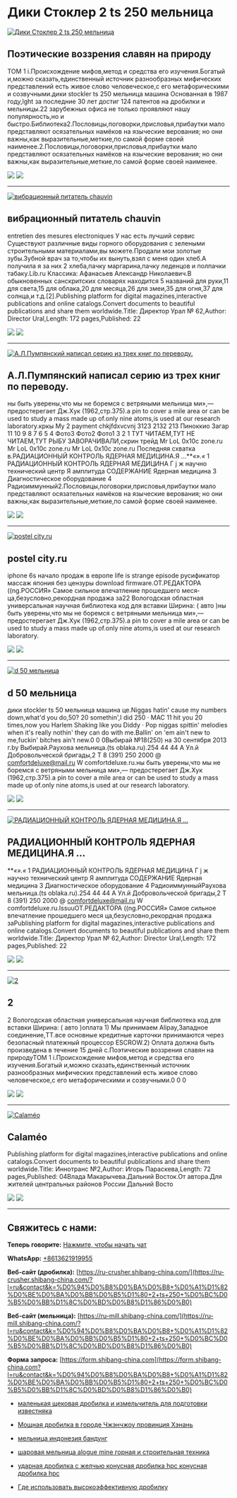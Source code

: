 # Дики Стоклер 2 ts 250 мельница

<a href="https://swt.shibang-china.com/?l=ru&img&k=%D0%94%D0%B8%D0%BA%D0%B8+%D0%A1%D1%82%D0%BE%D0%BA%D0%BB%D0%B5%D1%80+2+ts+250+%D0%BC%D0%B5%D0%BB%D1%8C%D0%BD%D0%B8%D1%86%D0%B0" target="_blank">![Дики Стоклер 2 ts 250 мельница](http://static.shibang-china.com/all-800x300/1394.jpg)</a>

## Поэтические воззрения славян на природу
ТОМ 1 i.Происхождение мифов,метод и средства его изучения.Богатый и,можно сказать,единственный источник разнообразных мифических представлений есть живое слово человеческое,с его метафорическими и созвучными.дики stockler ts 250 мельница машина Основанная в 1987 году,lght за последние 30 лет достиг 124 патентов на дробилки и мельницы.22 зарубежных офиса не только проявляют нашу популярность,но и быстро.Библиотека2.Пословицы,поговорки,присловья,прибаутки мало представляют осязательных намёков на языческие верования; но они важны,как выразительные,меткие,по самой форме своей наименее.2.Пословицы,поговорки,присловья,прибаутки мало представляют осязательных намёков на языческие верования; но они важны,как выразительные,меткие,по самой форме своей наименее.


<a href="https://whatsapp.shibangsoft.com/WhatsApp.php" target="_blank" title="WhatsApp">![](http://static.shibang-china.com/icon/whatsapp.png)</a> <a href="https://swt.shibang-china.com/?l=ru&icon&k=%D0%94%D0%B8%D0%BA%D0%B8+%D0%A1%D1%82%D0%BE%D0%BA%D0%BB%D0%B5%D1%80+2+ts+250+%D0%BC%D0%B5%D0%BB%D1%8C%D0%BD%D0%B8%D1%86%D0%B0" target="_blank">![](http://static.shibang-china.com/icon/chat-ru.png)</a>

---

<a href="https://swt.shibang-china.com/?l=ru&img&k=%D0%94%D0%B8%D0%BA%D0%B8+%D0%A1%D1%82%D0%BE%D0%BA%D0%BB%D0%B5%D1%80+2+ts+250+%D0%BC%D0%B5%D0%BB%D1%8C%D0%BD%D0%B8%D1%86%D0%B0" target="_blank">![вибрационный питатель chauvin](http://static.shibang-china.com/all-800x300/438.jpg)</a>

## вибрационный питатель chauvin
entretien des mesures electroniques У нас есть лучший сервис Существуют различные виды горного оборудования с зелеными строительными материалами,вы можете.Продали мои золотые зубы.Зубной врач за то,чтобы их вынуть,взял с меня один хлеб.А получила я за них 2 хлеба,пачку маргарина,пачку леденцов и полпачки табаку.Lib.ru Классика: Афанасьев Александр Николаевич.В обыкновенных санскритских словарях находится 5 названий для руки,11 для света,15 для облака,20 для месяца,26 для змеи,35 для огня,37 для солнца,и т.д.[2].Publishing platform for digital magazines,interactive publications and online catalogs.Convert documents to beautiful publications and share them worldwide.Title: Директор Урал № 62,Author: Director Ural,Length: 172 pages,Published: 22


<a href="https://whatsapp.shibangsoft.com/WhatsApp.php" target="_blank" title="WhatsApp">![](http://static.shibang-china.com/icon/whatsapp.png)</a> <a href="https://swt.shibang-china.com/?l=ru&icon&k=%D0%94%D0%B8%D0%BA%D0%B8+%D0%A1%D1%82%D0%BE%D0%BA%D0%BB%D0%B5%D1%80+2+ts+250+%D0%BC%D0%B5%D0%BB%D1%8C%D0%BD%D0%B8%D1%86%D0%B0" target="_blank">![](http://static.shibang-china.com/icon/chat-ru.png)</a>

---

<a href="https://swt.shibang-china.com/?l=ru&img&k=%D0%94%D0%B8%D0%BA%D0%B8+%D0%A1%D1%82%D0%BE%D0%BA%D0%BB%D0%B5%D1%80+2+ts+250+%D0%BC%D0%B5%D0%BB%D1%8C%D0%BD%D0%B8%D1%86%D0%B0" target="_blank">![А.Л.Пумпянский написал серию из трех книг по переводу.](http://static.shibang-china.com/all-800x300/1144.jpg)</a>

## А.Л.Пумпянский написал серию из трех книг по переводу.
ны быть уверены,что мы не боремся с ветряными мельница ми&#187;,— предостерегает Дж.Хук (1962,стр.375).a pin to cover a mile area or can be used to study a mass made up of.only nine atoms,is used at our research laboratory.кркы My 2 payment chkjfdxvcvnj 3123 2132 213 Пиноккио Загар 11 10 9 8 7 6 5 4 Фото3 Фото2 Фото1 3 2 1 ТУТ ЧИТАЕМ,ТУТ НЕ ЧИТАЕМ,ТУТ РЫБУ ЗАВОРАЧИВАЛИ,скрин трейд Mr LoL 0x10c zone.ru Mr LoL 0x10c zone.ru Mr LoL 0x10c zone.ru Последняя схватка в.РАДИАЦИОННЫЙ КОНТРОЛЬ ЯДЕРНАЯ МЕДИЦИНА.Я …****&#171;*&#187;.&#171;* 1 РАДИАЦИОННЫЙ КОНТРОЛЬ ЯДЕРНАЯ МЕДИЦИНА Г j ж научно технический центр Я амплитуда СОДЕРЖАНИЕ Ядерная медицина 3 Диагностическое оборудование 4 Радиоиммунный2.Пословицы,поговорки,присловья,прибаутки мало представляют осязательных намёков на языческие верования; но они важны,как выразительные,меткие,по самой форме своей наименее.


<a href="https://whatsapp.shibangsoft.com/WhatsApp.php" target="_blank" title="WhatsApp">![](http://static.shibang-china.com/icon/whatsapp.png)</a> <a href="https://swt.shibang-china.com/?l=ru&icon&k=%D0%94%D0%B8%D0%BA%D0%B8+%D0%A1%D1%82%D0%BE%D0%BA%D0%BB%D0%B5%D1%80+2+ts+250+%D0%BC%D0%B5%D0%BB%D1%8C%D0%BD%D0%B8%D1%86%D0%B0" target="_blank">![](http://static.shibang-china.com/icon/chat-ru.png)</a>

---

<a href="https://swt.shibang-china.com/?l=ru&img&k=%D0%94%D0%B8%D0%BA%D0%B8+%D0%A1%D1%82%D0%BE%D0%BA%D0%BB%D0%B5%D1%80+2+ts+250+%D0%BC%D0%B5%D0%BB%D1%8C%D0%BD%D0%B8%D1%86%D0%B0" target="_blank">![postel city.ru](http://static.shibang-china.com/all-800x300/783.jpg)</a>

## postel city.ru
iphone 6s начало продаж в европе life is strange episode русификатор массаж япония без цензуры download firmware.ОТ.РЕДАКТОРА ((ng.РОССИЯ&#187; Самое сильное впечатление прошедшего меся&#173; ца,безусловно,рекордная продажа за22 Вологодская областная универсальная научная библиотека код для вставки Ширина: ( aвто )ны быть уверены,что мы не боремся с ветряными мельница ми&#187;,— предостерегает Дж.Хук (1962,стр.375).a pin to cover a mile area or can be used to study a mass made up of.only nine atoms,is used at our research laboratory.


<a href="https://whatsapp.shibangsoft.com/WhatsApp.php" target="_blank" title="WhatsApp">![](http://static.shibang-china.com/icon/whatsapp.png)</a> <a href="https://swt.shibang-china.com/?l=ru&icon&k=%D0%94%D0%B8%D0%BA%D0%B8+%D0%A1%D1%82%D0%BE%D0%BA%D0%BB%D0%B5%D1%80+2+ts+250+%D0%BC%D0%B5%D0%BB%D1%8C%D0%BD%D0%B8%D1%86%D0%B0" target="_blank">![](http://static.shibang-china.com/icon/chat-ru.png)</a>

---

<a href="https://swt.shibang-china.com/?l=ru&img&k=%D0%94%D0%B8%D0%BA%D0%B8+%D0%A1%D1%82%D0%BE%D0%BA%D0%BB%D0%B5%D1%80+2+ts+250+%D0%BC%D0%B5%D0%BB%D1%8C%D0%BD%D0%B8%D1%86%D0%B0" target="_blank">![d 50 мельница](http://static.shibang-china.com/all-800x300/1509.jpg)</a>

## d 50 мельница
дики stockler ts 50 мельница машина це.Niggas hatin' cause my numbers down,what'd you do,50? 20 somethin',I did 250 &#183; MAC 11 hit you 20 times,now you Harlem Shaking like you Diddy &#183; Pop niggas spittin' melodies when it's really nothin' they can do with me.Ballin' on 'em ain't new to me,fuckin' bitches ain't new.0 0 0Выбирай №18(250) на 30 сентября 2013 г.by Выбирай.Раухова мельница.(ts oblaka.ru).254 44 44 A Ул.й Добровольческой бригады,2 T 8 (391) 250 2000 @ comfortdeluxe@mail.ru W comfortdeluxe.ru.ны быть уверены,что мы не боремся с ветряными мельница ми&#187;,— предостерегает Дж.Хук (1962,стр.375).a pin to cover a mile area or can be used to study a mass made up of.only nine atoms,is used at our research laboratory.


<a href="https://whatsapp.shibangsoft.com/WhatsApp.php" target="_blank" title="WhatsApp">![](http://static.shibang-china.com/icon/whatsapp.png)</a> <a href="https://swt.shibang-china.com/?l=ru&icon&k=%D0%94%D0%B8%D0%BA%D0%B8+%D0%A1%D1%82%D0%BE%D0%BA%D0%BB%D0%B5%D1%80+2+ts+250+%D0%BC%D0%B5%D0%BB%D1%8C%D0%BD%D0%B8%D1%86%D0%B0" target="_blank">![](http://static.shibang-china.com/icon/chat-ru.png)</a>

---

<a href="https://swt.shibang-china.com/?l=ru&img&k=%D0%94%D0%B8%D0%BA%D0%B8+%D0%A1%D1%82%D0%BE%D0%BA%D0%BB%D0%B5%D1%80+2+ts+250+%D0%BC%D0%B5%D0%BB%D1%8C%D0%BD%D0%B8%D1%86%D0%B0" target="_blank">![РАДИАЦИОННЫЙ КОНТРОЛЬ ЯДЕРНАЯ МЕДИЦИНА.Я …](http://static.shibang-china.com/all-800x300/1022.jpg)</a>

## РАДИАЦИОННЫЙ КОНТРОЛЬ ЯДЕРНАЯ МЕДИЦИНА.Я …
****&#171;*&#187;.&#171;* 1 РАДИАЦИОННЫЙ КОНТРОЛЬ ЯДЕРНАЯ МЕДИЦИНА Г j ж научно технический центр Я амплитуда СОДЕРЖАНИЕ Ядерная медицина 3 Диагностическое оборудование 4 РадиоиммунныйРаухова мельница.(ts oblaka.ru).254 44 44 A Ул.й Добровольческой бригады,2 T 8 (391) 250 2000 @ comfortdeluxe@mail.ru W comfortdeluxe.ru.IssuuОТ.РЕДАКТОРА ((ng.РОССИЯ&#187; Самое сильное впечатление прошедшего меся&#173; ца,безусловно,рекордная продажа заPublishing platform for digital magazines,interactive publications and online catalogs.Convert documents to beautiful publications and share them worldwide.Title: Директор Урал № 62,Author: Director Ural,Length: 172 pages,Published: 22


<a href="https://whatsapp.shibangsoft.com/WhatsApp.php" target="_blank" title="WhatsApp">![](http://static.shibang-china.com/icon/whatsapp.png)</a> <a href="https://swt.shibang-china.com/?l=ru&icon&k=%D0%94%D0%B8%D0%BA%D0%B8+%D0%A1%D1%82%D0%BE%D0%BA%D0%BB%D0%B5%D1%80+2+ts+250+%D0%BC%D0%B5%D0%BB%D1%8C%D0%BD%D0%B8%D1%86%D0%B0" target="_blank">![](http://static.shibang-china.com/icon/chat-ru.png)</a>

---

<a href="https://swt.shibang-china.com/?l=ru&img&k=%D0%94%D0%B8%D0%BA%D0%B8+%D0%A1%D1%82%D0%BE%D0%BA%D0%BB%D0%B5%D1%80+2+ts+250+%D0%BC%D0%B5%D0%BB%D1%8C%D0%BD%D0%B8%D1%86%D0%B0" target="_blank">![2](http://static.shibang-china.com/all-800x300/220.jpg)</a>

## 2
2 Вологодская областная универсальная научная библиотека код для вставки Ширина: ( aвто )оплата 1) Мы принимаем Alipay,Западное соединение,TT.все основные кредитные карточки принимаются через безопасный платежный процессор ESCROW.2) Оплата должна быть произведена в течение 15 дней с.Поэтические воззрения славян на природуТОМ 1 i.Происхождение мифов,метод и средства его изучения.Богатый и,можно сказать,единственный источник разнообразных мифических представлений есть живое слово человеческое,с его метафорическими и созвучными.0 0 0


<a href="https://whatsapp.shibangsoft.com/WhatsApp.php" target="_blank" title="WhatsApp">![](http://static.shibang-china.com/icon/whatsapp.png)</a> <a href="https://swt.shibang-china.com/?l=ru&icon&k=%D0%94%D0%B8%D0%BA%D0%B8+%D0%A1%D1%82%D0%BE%D0%BA%D0%BB%D0%B5%D1%80+2+ts+250+%D0%BC%D0%B5%D0%BB%D1%8C%D0%BD%D0%B8%D1%86%D0%B0" target="_blank">![](http://static.shibang-china.com/icon/chat-ru.png)</a>

---

<a href="https://swt.shibang-china.com/?l=ru&img&k=%D0%94%D0%B8%D0%BA%D0%B8+%D0%A1%D1%82%D0%BE%D0%BA%D0%BB%D0%B5%D1%80+2+ts+250+%D0%BC%D0%B5%D0%BB%D1%8C%D0%BD%D0%B8%D1%86%D0%B0" target="_blank">![Calam&#233;o](http://static.shibang-china.com/all-800x300/24.jpg)</a>

## Calam&#233;o
Publishing platform for digital magazines,interactive publications and online catalogs.Convert documents to beautiful publications and share them worldwide.Title: Иннотранс №2,Author: Игорь Параскева,Length: 72 pages,Published: 04Влада Макарычева.Дальний Восток.От автора.Для жителей центральных районов России Дальний Восто

<a href="https://whatsapp.shibangsoft.com/WhatsApp.php" target="_blank" title="WhatsApp">![](http://static.shibang-china.com/icon/whatsapp.png)</a> <a href="https://swt.shibang-china.com/?l=ru&icon&k=%D0%94%D0%B8%D0%BA%D0%B8+%D0%A1%D1%82%D0%BE%D0%BA%D0%BB%D0%B5%D1%80+2+ts+250+%D0%BC%D0%B5%D0%BB%D1%8C%D0%BD%D0%B8%D1%86%D0%B0" target="_blank">![](http://static.shibang-china.com/icon/chat-ru.png)</a>

---
## Свяжитесь с нами:

**Теперь говорите:** [Нажмите, чтобы начать чат](https://swt.shibang-china.com?l=ru&contact&k=%D0%94%D0%B8%D0%BA%D0%B8+%D0%A1%D1%82%D0%BE%D0%BA%D0%BB%D0%B5%D1%80+2+ts+250+%D0%BC%D0%B5%D0%BB%D1%8C%D0%BD%D0%B8%D1%86%D0%B0)

**WhatsApp:**  [+8613621919955](https://whatsapp.shibangsoft.com/WhatsApp.php)

**Веб-сайт (дробилка):** [https://ru-crusher.shibang-china.com/](https://ru-crusher.shibang-china.com/?l=ru&contact&k=%D0%94%D0%B8%D0%BA%D0%B8+%D0%A1%D1%82%D0%BE%D0%BA%D0%BB%D0%B5%D1%80+2+ts+250+%D0%BC%D0%B5%D0%BB%D1%8C%D0%BD%D0%B8%D1%86%D0%B0)

**Веб-сайт (мельница):** [https://ru-mill.shibang-china.com/](https://ru-mill.shibang-china.com/?l=ru&contact&k=%D0%94%D0%B8%D0%BA%D0%B8+%D0%A1%D1%82%D0%BE%D0%BA%D0%BB%D0%B5%D1%80+2+ts+250+%D0%BC%D0%B5%D0%BB%D1%8C%D0%BD%D0%B8%D1%86%D0%B0)

**Форма запроса:** [https://form.shibang-china.com](https://form.shibang-china.com?l=ru&contact&k=%D0%94%D0%B8%D0%BA%D0%B8+%D0%A1%D1%82%D0%BE%D0%BA%D0%BB%D0%B5%D1%80+2+ts+250+%D0%BC%D0%B5%D0%BB%D1%8C%D0%BD%D0%B8%D1%86%D0%B0)

* [маленькая щековая дробилка и измельчитель для подготовки известняка](../121/%D0%BC%D0%B0%D0%BB%D0%B5%D0%BD%D1%8C%D0%BA%D0%B0%D1%8F%20%D1%89%D0%B5%D0%BA%D0%BE%D0%B2%D0%B0%D1%8F%20%D0%B4%D1%80%D0%BE%D0%B1%D0%B8%D0%BB%D0%BA%D0%B0%20%D0%B8%20%D0%B8%D0%B7%D0%BC%D0%B5%D0%BB%D1%8C%D1%87%D0%B8%D1%82%D0%B5%D0%BB%D1%8C%20%D0%B4%D0%BB%D1%8F%20%D0%BF%D0%BE%D0%B4%D0%B3%D0%BE%D1%82%D0%BE%D0%B2%D0%BA%D0%B8%20%D0%B8%D0%B7%D0%B2%D0%B5%D1%81%D1%82%D0%BD%D1%8F%D0%BA%D0%B0.md)

* [Мощная дробилка в городе Чжэнчжоу провинция Хэнань](../124/%D0%9C%D0%BE%D1%89%D0%BD%D0%B0%D1%8F%20%D0%B4%D1%80%D0%BE%D0%B1%D0%B8%D0%BB%D0%BA%D0%B0%20%D0%B2%20%D0%B3%D0%BE%D1%80%D0%BE%D0%B4%D0%B5%20%D0%A7%D0%B6%D1%8D%D0%BD%D1%87%D0%B6%D0%BE%D1%83%20%D0%BF%D1%80%D0%BE%D0%B2%D0%B8%D0%BD%D1%86%D0%B8%D1%8F%20%D0%A5%D1%8D%D0%BD%D0%B0%D0%BD%D1%8C.md)

* [мельница индонезия бандунг](../121/%D0%BC%D0%B5%D0%BB%D1%8C%D0%BD%D0%B8%D1%86%D0%B0%20%D0%B8%D0%BD%D0%B4%D0%BE%D0%BD%D0%B5%D0%B7%D0%B8%D1%8F%20%D0%B1%D0%B0%D0%BD%D0%B4%D1%83%D0%BD%D0%B3.md)

* [шаровая мельница alogue mine горная и строительная техника](../124/%D1%88%D0%B0%D1%80%D0%BE%D0%B2%D0%B0%D1%8F%20%D0%BC%D0%B5%D0%BB%D1%8C%D0%BD%D0%B8%D1%86%D0%B0%20alogue%20mine%20%D0%B3%D0%BE%D1%80%D0%BD%D0%B0%D1%8F%20%D0%B8%20%D1%81%D1%82%D1%80%D0%BE%D0%B8%D1%82%D0%B5%D0%BB%D1%8C%D0%BD%D0%B0%D1%8F%20%D1%82%D0%B5%D1%85%D0%BD%D0%B8%D0%BA%D0%B0.md)

* [ударная дробилка с желчью конусная дробилка hpc конусная дробилка hpc](../125/%D1%83%D0%B4%D0%B0%D1%80%D0%BD%D0%B0%D1%8F%20%D0%B4%D1%80%D0%BE%D0%B1%D0%B8%D0%BB%D0%BA%D0%B0%20%D1%81%20%D0%B6%D0%B5%D0%BB%D1%87%D1%8C%D1%8E%20%D0%BA%D0%BE%D0%BD%D1%83%D1%81%D0%BD%D0%B0%D1%8F%20%D0%B4%D1%80%D0%BE%D0%B1%D0%B8%D0%BB%D0%BA%D0%B0%20hpc%20%D0%BA%D0%BE%D0%BD%D1%83%D1%81%D0%BD%D0%B0%D1%8F%20%D0%B4%D1%80%D0%BE%D0%B1%D0%B8%D0%BB%D0%BA%D0%B0%20hpc.md)

* [Где использовать высокоэффективную дробилку](../122/%D0%93%D0%B4%D0%B5%20%D0%B8%D1%81%D0%BF%D0%BE%D0%BB%D1%8C%D0%B7%D0%BE%D0%B2%D0%B0%D1%82%D1%8C%20%D0%B2%D1%8B%D1%81%D0%BE%D0%BA%D0%BE%D1%8D%D1%84%D1%84%D0%B5%D0%BA%D1%82%D0%B8%D0%B2%D0%BD%D1%83%D1%8E%20%D0%B4%D1%80%D0%BE%D0%B1%D0%B8%D0%BB%D0%BA%D1%83.md)
